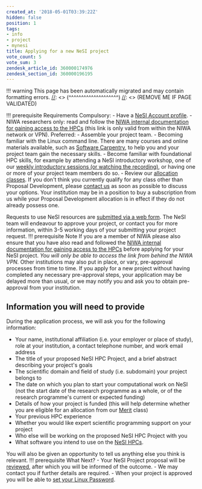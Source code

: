 ```yaml
---
created_at: '2018-05-01T03:39:22Z'
hidden: false
position: 1
tags:
- info
- project
- mynesi
title: Applying for a new NeSI project
vote_count: 5
vote_sum: 3
zendesk_article_id: 360000174976
zendesk_section_id: 360000196195
---
```




[//]: <> (REMOVE ME IF PAGE VALIDATED)
[//]: <> (vvvvvvvvvvvvvvvvvvvv)
!!! warning
    This page has been automatically migrated and may contain formatting errors.
[//]: <> (^^^^^^^^^^^^^^^^^^^^)
[//]: <> (REMOVE ME IF PAGE VALIDATED)

!!! prerequisite Requirements
     Compulsory:
     -   Have a [NeSI Account
         profile](https://support.nesi.org.nz/hc/en-gb/articles/360000159715).
     -   NIWA researchers only: read and follow the [NIWA internal
         documentation for gaining access to the
         HPCs](https://one.niwa.co.nz/display/ONE/High+Performance+Computing+Facility+Services) (this
         link is only valid from within the NIWA network or VPN).
     Preferred:
     -   Assemble your project team.
     -   Becoming familiar with the Linux command line. There are many
         courses and online materials available, such as [Software
         Carpentry](https://swcarpentry.github.io/shell-novice/), to help
         you and your project team gain the necessary skills.
     -   Become familiar with foundational HPC skills, for example by
         attending a NeSI introductory workshop, one of our [weekly
         introductory sessions (or watching the
         recording)](https://support.nesi.org.nz/hc/en-gb/articles/360000428676),
         or having one or more of your project team members do so.
     -   Review our [allocation
         classes](https://support.nesi.org.nz/hc/en-gb/articles/360000925176).
         If you don't think you currently qualify for any class other than
         Proposal Development, please [contact
         us](https://support.nesi.org.nz/hc/requests/new) as soon as
         possible to discuss your options. Your institution may be in a
         position to buy a subscription from us while your Proposal
         Development allocation is in effect if they do not already possess
         one.

Requests to use NeSI resources are [submitted via a web
form](https://my.nesi.org.nz/). The NeSI team will endeavour to approve
your project, or contact you for more information, within 3-5 working
days of your submitting your project request.
!!! prerequisite Note
     If you are a member of NIWA please also ensure that you have also read
     and followed the [NIWA internal documentation for gaining access to
     the
     HPCs](https://one.niwa.co.nz/display/ONE/High+Performance+Computing+Facility+Services)
     before applying for your NeSI project. *You will only be able to
     access the link from behind the NIWA VPN.*
     Other institutions may also put in place, or vary, pre-approval
     processes from time to time. If you apply for a new project without
     having completed any necessary pre-approval steps, your application
     may be delayed more than usual, or we may notify you and ask you to
     obtain pre-approval from your institution.

## Information you will need to provide

During the application process, we will ask you for the following
information:

-   Your name, institutional affiliation (i.e. your employer or place of
    study), role at your institution, a contact telephone number, and
    work email address
-   The title of your proposed NeSI HPC Project, and a brief abstract
    describing your project's goals
-   The scientific domain and field of study (i.e. subdomain) your
    project belongs to
-   The date on which you plan to start your computational work on NeSI
    (not the start date of the research programme as a whole, or of the
    research programme's current or expected funding)
-   Details of how your project is funded (this will help determine
    whether you are eligible for an allocation from our
    [Merit](https://support.nesi.org.nz/hc/articles/360000175635) class)
-   Your previous HPC experience
-   Whether you would like expert scientific programming support on your
    project
-   Who else will be working on the proposed NeSI HPC Project with you
-   What software you intend to use on the [NeSI
    HPCs](https://support.nesi.org.nz/hc/articles/360000175735).

You will also be given an opportunity to tell us anything else you think
is relevant.
!!! prerequisite What Next?
     -   Your NeSI Project proposal will be
         [reviewed](https://support.nesi.org.nz/hc/en-gb/articles/360000202136),
         after which you will be informed of the outcome.
     -   We may contact you if further details are required.
     -   When your project is approved you will be able to [set your Linux
         Password](https://support.nesi.org.nz/hc/en-gb/articles/360000335995).